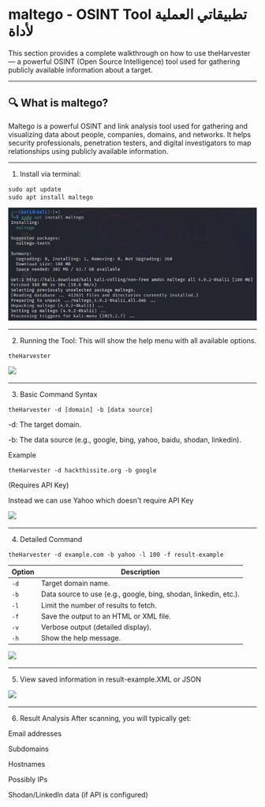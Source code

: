 # maltego - OSINT Tool تطبيقاتي العملية لأداة

This section provides a complete walkthrough on how to use theHarvester — a powerful OSINT (Open Source Intelligence) tool used for gathering publicly available information about a target.

---

## 🔍 What is maltego?

Maltego is a powerful OSINT and link analysis tool used for gathering and visualizing data about people, companies, domains, and networks. It helps security professionals, penetration testers, and digital investigators to map relationships using publicly available information.

---

1. Install via terminal:
```
sudo apt update
sudo apt install maltego
```

![Alt Text](images\maltego_install.png)

---

2. Running the Tool: This will show the help menu with all available options.

```
theHarvester
```
<img src="https://github.com/Raghda35/OSINT-Practice/blob/6d999f2ab67f2d30768cbb11886fea913c977d9d/Running.png">

---

3. Basic Command Syntax
```
theHarvester -d [domain] -b [data source]
```
-d: The target domain.

-b: The data source (e.g., google, bing, yahoo, baidu, shodan, linkedin).

Example

```
theHarvester -d hackthissite.org -b google
```
(Requires API Key)

Instead we can use Yahoo which doesn't require API Key

<img src="https://github.com/Raghda35/OSINT-Practice/blob/b852c6e5ef22ed1d7879b8a94d29010c4967674f/Basic_command.png">


---

4. Detailed Command
```
theHarvester -d example.com -b yahoo -l 100 -f result-example
```
| Option | Description                                                      |
| ------ | ---------------------------------------------------------------- |
| `-d`   | Target domain name.                                              |
| `-b`   | Data source to use (e.g., google, bing, shodan, linkedin, etc.). |
| `-l`   | Limit the number of results to fetch.                            |
| `-f`   | Save the output to an HTML or XML file.                          |
| `-v`   | Verbose output (detailed display).                               |
| `-h`   | Show the help message.                                           |

<img src="https://github.com/Raghda35/OSINT-Practice/blob/165483b49c9304c07532a1e74a8a9376c2215201/Detailed_command.png">

---

5. View saved information in result-example.XML or JSON 




<img src="https://github.com/Raghda35/OSINT-Practice/blob/832c1ea7cf277efdd1cac41147eab4170ed609f2/View_result.png">


---

6. Result Analysis
After scanning, you will typically get:

Email addresses

Subdomains

Hostnames

Possibly IPs

Shodan/LinkedIn data (if API is configured)






